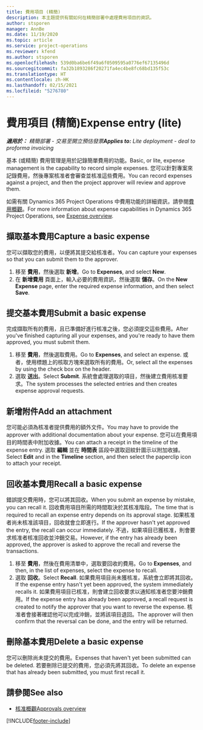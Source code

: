 ```yaml
---
title: 費用項目 (精簡)
description: 本主題提供有關如何在精簡部署中處理費用項目的資訊。
author: stsporen
manager: AnnBe
ms.date: 11/19/2020
ms.topic: article
ms.service: project-operations
ms.reviewer: kfend
ms.author: stsporen
ms.openlocfilehash: 539d0ba6be6f49a6f0509595a0776ef67135496d
ms.sourcegitcommit: fa32b1893286f20271fa4ec4be8fc68bd135f53c
ms.translationtype: HT
ms.contentlocale: zh-HK
ms.lasthandoff: 02/15/2021
ms.locfileid: "5276780"
---
```

# <a name="expense-entry-lite"></a><span data-ttu-id="909e9-103">費用項目 (精簡)</span><span class="sxs-lookup"><span data-stu-id="909e9-103">Expense entry (lite)</span></span>

<span data-ttu-id="909e9-104">_**適用於：** 精簡部署 - 交易至開立預估發票_</span><span class="sxs-lookup"><span data-stu-id="909e9-104">_**Applies to:** Lite deployment - deal to proforma invoicing_</span></span>

<span data-ttu-id="909e9-105">基本 (或精簡) 費用管理是用於記錄簡單費用的功能。</span><span class="sxs-lookup"><span data-stu-id="909e9-105">Basic, or lite, expense management is the capability to record simple expenses.</span></span> <span data-ttu-id="909e9-106">您可以針對專案來記錄費用，然後專案核准者會審查並核准這些費用。</span><span class="sxs-lookup"><span data-stu-id="909e9-106">You can record expenses against a project, and then the project approver will review and approve them.</span></span>

<span data-ttu-id="909e9-107">如需有關 Dynamics 365 Project Operations 中費用功能的詳細資訊，請參閱[費用概觀](expense-overview.md)。</span><span class="sxs-lookup"><span data-stu-id="909e9-107">For more information about expense capabilities in Dynamics 365 Project Operations, see [Expense overview](expense-overview.md).</span></span>

## <a name="capture-a-basic-expense"></a><span data-ttu-id="909e9-108">擷取基本費用</span><span class="sxs-lookup"><span data-stu-id="909e9-108">Capture a basic expense</span></span>

<span data-ttu-id="909e9-109">您可以擷取您的費用，以便將其提交給核准者。</span><span class="sxs-lookup"><span data-stu-id="909e9-109">You can capture your expenses so that you can submit them to the approver.</span></span>

1. <span data-ttu-id="909e9-110">移至 **費用**，然後選取 **新增**。</span><span class="sxs-lookup"><span data-stu-id="909e9-110">Go to **Expenses**, and select **New**.</span></span>
2. <span data-ttu-id="909e9-111">在 **新增費用** 頁面上，輸入必要的費用資訊，然後選取 **儲存**。</span><span class="sxs-lookup"><span data-stu-id="909e9-111">On the **New Expense** page, enter the required expense information, and then select **Save**.</span></span>

## <a name="submit-a-basic-expense"></a><span data-ttu-id="909e9-112">提交基本費用</span><span class="sxs-lookup"><span data-stu-id="909e9-112">Submit a basic expense</span></span>

<span data-ttu-id="909e9-113">完成擷取所有的費用，且已準備好進行核准之後，您必須提交這些費用。</span><span class="sxs-lookup"><span data-stu-id="909e9-113">After you've finished capturing all your expenses, and you're ready to have them approved, you must submit them.</span></span>

1. <span data-ttu-id="909e9-114">移至 **費用**，然後選取費用。</span><span class="sxs-lookup"><span data-stu-id="909e9-114">Go to **Expenses**, and select an expense.</span></span> <span data-ttu-id="909e9-115">或者，使用標題上的核取方塊來選取所有的費用。</span><span class="sxs-lookup"><span data-stu-id="909e9-115">Or, select all the expenses by using the check box on the header.</span></span>
2. <span data-ttu-id="909e9-116">選取 **送出**。</span><span class="sxs-lookup"><span data-stu-id="909e9-116">Select **Submit**.</span></span> <span data-ttu-id="909e9-117">系統會處理選取的項目，然後建立費用核准要求。</span><span class="sxs-lookup"><span data-stu-id="909e9-117">The system processes the selected entries and then creates expense approval requests.</span></span>

## <a name="add-an-attachment"></a><span data-ttu-id="909e9-118">新增附件</span><span class="sxs-lookup"><span data-stu-id="909e9-118">Add an attachment</span></span>

<span data-ttu-id="909e9-119">您可能必須為核准者提供費用的額外文件。</span><span class="sxs-lookup"><span data-stu-id="909e9-119">You may have to provide the approver with additional documentation about your expense.</span></span> <span data-ttu-id="909e9-120">您可以在費用項目的時間表中附加收據。</span><span class="sxs-lookup"><span data-stu-id="909e9-120">You can attach a receipt in the timeline of the expense entry.</span></span> <span data-ttu-id="909e9-121">選取 **編輯** 並在 **時間表** 區段中選取迴紋針圖示以附加收據。</span><span class="sxs-lookup"><span data-stu-id="909e9-121">Select **Edit** and in the **Timeline** section, and then select the paperclip icon to attach your receipt.</span></span>

## <a name="recall-a-basic-expense"></a><span data-ttu-id="909e9-122">回收基本費用</span><span class="sxs-lookup"><span data-stu-id="909e9-122">Recall a basic expense</span></span>

<span data-ttu-id="909e9-123">錯誤提交費用時，您可以將其回收。</span><span class="sxs-lookup"><span data-stu-id="909e9-123">When you submit an expense by mistake, you can recall it.</span></span> <span data-ttu-id="909e9-124">回收費用項目所需的時間取決於其核准階段。</span><span class="sxs-lookup"><span data-stu-id="909e9-124">The time that is required to recall an expense entry depends on its approval stage.</span></span>  <span data-ttu-id="909e9-125">如果核准者尚未核准該項目，回收就會立即進行。</span><span class="sxs-lookup"><span data-stu-id="909e9-125">If the approver hasn't yet approved the entry, the recall can occur immediately.</span></span> <span data-ttu-id="909e9-126">不過，如果項目已獲核准，則會要求核准者核准回收並沖銷交易。</span><span class="sxs-lookup"><span data-stu-id="909e9-126">However, if the entry has already been approved, the approver is asked to approve the recall and reverse the transactions.</span></span>

1. <span data-ttu-id="909e9-127">移至 **費用**，然後在費用清單中，選取要回收的費用。</span><span class="sxs-lookup"><span data-stu-id="909e9-127">Go to **Expenses**, and then, in the list of expenses, select the expense to recall.</span></span>
2. <span data-ttu-id="909e9-128">選取 **回收**。</span><span class="sxs-lookup"><span data-stu-id="909e9-128">Select **Recall**.</span></span> <span data-ttu-id="909e9-129">如果費用項目尚未獲核准，系統會立即將其回收。</span><span class="sxs-lookup"><span data-stu-id="909e9-129">If the expense entry hasn't yet been approved, the system immediately recalls it.</span></span> <span data-ttu-id="909e9-130">如果費用項目已核准，則會建立回收要求以通知核准者您要沖銷費用。</span><span class="sxs-lookup"><span data-stu-id="909e9-130">If the expense entry has already been approved, a recall request is created to notify the approver that you want to reverse the expense.</span></span> <span data-ttu-id="909e9-131">核准者會接著確認他可以完成沖銷，並將該項目退回。</span><span class="sxs-lookup"><span data-stu-id="909e9-131">The approver will then confirm that the reversal can be done, and the entry will be returned.</span></span>

## <a name="delete-a-basic-expense"></a><span data-ttu-id="909e9-132">刪除基本費用</span><span class="sxs-lookup"><span data-stu-id="909e9-132">Delete a basic expense</span></span>

<span data-ttu-id="909e9-133">您可以刪除尚未提交的費用。</span><span class="sxs-lookup"><span data-stu-id="909e9-133">Expenses that haven't yet been submitted can be deleted.</span></span> <span data-ttu-id="909e9-134">若要刪除已提交的費用，您必須先將其回收。</span><span class="sxs-lookup"><span data-stu-id="909e9-134">To delete an expense that has already been submitted, you must first recall it.</span></span>

## <a name="see-also"></a><span data-ttu-id="909e9-135">請參閱</span><span class="sxs-lookup"><span data-stu-id="909e9-135">See also</span></span>

- [<span data-ttu-id="909e9-136">核准概觀</span><span class="sxs-lookup"><span data-stu-id="909e9-136">Approvals overview</span></span>](../approvals/approvals-overview.md)


[!INCLUDE[footer-include](../includes/footer-banner.md)]